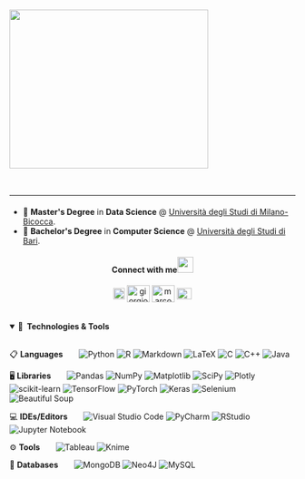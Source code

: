 ### <img src="https://miro.medium.com/v2/resize:fit:1400/format:webp/1*ei_Ce5ZqUHkhF9N1oku3Hg.gif" width="350px" height="280px" />

<!--

<p align="left">
  [![Typing SVG](https://readme-typing-svg.demolab.com?font=Oswald&pause=1000&color=101010&random=false&width=435&lines=Marco+Sallustio)](https://git.io/typing-svg)
</p>

--> 


  

<br clear="left"/>

---

<!-- ## Hello, folks! <img src="https://raw.githubusercontent.com/MartinHeinz/MartinHeinz/master/wave.gif" width="30px" height="30px" /> -->

<div align="left" style="margin-top:20px;">

* 📖 **Master's Degree** in **Data Science** @ [Università degli Studi di Milano-Bicocca](https://www.unimib.it/graduate/data-science).
* 📖 **Bachelor's Degree** in **Computer Science** @ [Università degli Studi di Bari](https://www.uniba.it/it/corsi/informatica/corso-di-laurea-in-informatica).
</div>
    
<h4 align="center">Connect with me<img src="https://github.com/TheDudeThatCode/TheDudeThatCode/blob/master/Assets/Handshake.gif" height="28px"></h4>
<div align="center">
<a href="https://www.linkedin.com/in/marco-sallustio-b9383b227/" target="blank"><img align="center" src="https://raw.githubusercontent.com/rahuldkjain/github-profile-readme-generator/master/src/images/icons/Social/linked-in-alt.svg" alt="giorgiocarbone" height="20" width="20,7" /></a> 
<a href="mailto:m.sallustio@campus.unimib.it" target="blank"><img align="center" src="https://github.com/TheDudeThatCode/TheDudeThatCode/blob/master/Assets/Gmail.svg" alt="giorgiocarbone" height="30" width="40" /></a>
<a href="https://github.com/marcosallustio" target="blank"><img align="center" src="https://raw.githubusercontent.com/rahuldkjain/github-profile-readme-generator/master/src/images/icons/Social/github.svg" alt="marcosallustio" height="30" width="40" /></a>
<a href="https://www.kaggle.com/datasets/salvatorerastelli/spotify-and-youtube" target="blank"><img align="center" src="https://raw.githubusercontent.com/rahuldkjain/github-profile-readme-generator/master/src/images/icons/Social/kaggle.svg" alt="marcosallustio" height="20" width="26,7" /></a>
</div>

<br/> 

</details> 

</br>

<details open>  
<summary><b>🔧&nbsp;&nbsp;Technologies & Tools</b></summary> 
  
</br>

<!-- ![](https://img.shields.io/badge/Lib-Pandas-informational?style=flat&logo=pandas&logoColor=white&color=2bbc8a) -->
<!-- ![](https://img.shields.io/badge/Code-Python-informational?style=flat&logo=python&logoColor=white&color=2bbc8a) -->
<!-- ![](https://img.shields.io/badge/Code-R-informational?style=flat&logo=R&logoColor=white&color=2bbc8a) -->
<!-- ![](https://img.shields.io/badge/Code-HTML5-informational?style=flat&logo=HTML5&logoColor=white&color=2bbc8a) -->
<!-- ![](https://img.shields.io/badge/Shell-Bash-informational?style=flat&logo=gnu-bash&logoColor=white&color=2bbc8a) -->
<!-- ##### 📋 Languages -->
<!-- usa style=flat per ingrandire -->
📋 **Languages**  ![Python](https://img.shields.io/badge/Python-3670A0?style=flat&logo=python&logoColor=ffdd54)
![R](https://img.shields.io/badge/R-%23276DC3.svg?style=flat&logo=r&logoColor=white)
![Markdown](https://img.shields.io/badge/Markdown-%23000000.svg?style=flat&logo=markdown&logoColor=white)
![LaTeX](https://img.shields.io/badge/LaTeX-%23008080.svg?style=flat&logo=latex&logoColor=white)
![C](https://img.shields.io/badge/c-%2300599C.svg?style=flat&logo=c&logoColor=white)
![C++](https://img.shields.io/badge/c++-%2300599C.svg?style=flat&logo=c%2B%2B&logoColor=white)
![Java](https://img.shields.io/badge/java-%23ED8B00.svg?style=flat&logo=openjdk&logoColor=white)
<!-- ##### 🖥️ Libraries -->
<!-- ![](https://img.shields.io/badge/Lib-Pandas-informational?style=flat&logo=pandas&logoColor=white&color=2bbc8a) -->
<!-- ![](https://img.shields.io/badge/pandas-%23150458.svg?style=flat&logo=pandas&logoColor=white) -->
<!-- ![](https://img.shields.io/badge/Lib-NumPy-informational?style=flat&logo=NumPy&logoColor=white&color=2bbc8a) -->
<!-- ![](https://img.shields.io/badge/Lib-Matplotlib-informational?style=flat&logo=Matplotlib&logoColor=white&color=2bbc8a) -->
<!-- ![](https://img.shields.io/badge/Lib-scikit_learn-informational?style=flat&logo=scikit-learn&logoColor=white&color=2bbc8a) -->
<!-- ![](https://img.shields.io/badge/Lib-Keras-informational?style=flat&logo=keras&logoColor=white&color=2bbc8a) -->
<!-- ![](https://img.shields.io/badge/Lib-Beautiful_Soup-informational?style=flat&logo=beautifulsoup&logoColor=white&color=2bbc8a) -->
<!-- ![](https://img.shields.io/badge/Lib-Selenium-informational?style=flat&logo=selenium&logoColor=white&color=2bbc8a) -->
🖥️ **Libraries**  ![Pandas](https://img.shields.io/badge/Pandas-%23150458.svg?style=flat&logo=pandas&logoColor=white)
![NumPy](https://img.shields.io/badge/NumPy-%23013243.svg?style=flat&logo=numpy&logoColor=white)
![Matplotlib](https://img.shields.io/badge/Matplotlib-%23ffffff.svg?style=flat&logo=Matplotlib&logoColor=black)
![SciPy](https://img.shields.io/badge/SciPy-%230C55A5.svg?style=flat&logo=scipy&logoColor=%white)
![Plotly](https://img.shields.io/badge/Plotly-%233F4F75.svg?style=flat&logo=plotly&logoColor=white)
![scikit-learn](https://img.shields.io/badge/scikit--learn-%23F7931E.svg?style=flat&logo=scikit-learn&logoColor=white)
![TensorFlow](https://img.shields.io/badge/TensorFlow-%23FF6F00.svg?style=fflat&logo=TensorFlow&logoColor=white)
![PyTorch](https://img.shields.io/badge/PyTorch-%23EE4C2C.svg?style=flat&logo=PyTorch&logoColor=white)
![Keras](https://img.shields.io/badge/Keras-%23D00000.svg?style=flat&logo=Keras&logoColor=white)
![Selenium](https://img.shields.io/badge/-selenium-%43B02A?style=flat&logo=selenium&logoColor=white)
![Beautiful Soup](https://img.shields.io/badge/Beautiful_Soup-informational?style=flat&logo=beautifulsoup&logoColor=white&color=2bbc8a)
<!-- ##### 💻 IDEs/Editors -->
<!-- ![](https://img.shields.io/badge/Editor-VS_Code-informational?style=flat&logo=visual-studio-code&logoColor=white&color=2bbc8a) -->
<!-- ![](https://img.shields.io/badge/Editor-RStudio-informational?style=flat&logo=rstudio&logoColor=white&color=2bbc8a) -->
<!-- ![](https://img.shields.io/badge/Notebook-Jupyter-informational?style=flat&logo=jupyter&logoColor=white&color=2bbc8a) -->
💻 **IDEs/Editors**  ![Visual Studio Code](https://img.shields.io/badge/Visual%20Studio%20Code-0078d7.svg?style=flat&logo=visual-studio-code&logoColor=white)
![PyCharm](https://img.shields.io/badge/PyCharm-143?style=flat&logo=pycharm&logoColor=black&color=black&labelColor=green)
![RStudio](https://img.shields.io/badge/RStudio-4285F4?style=flat&logo=rstudio&logoColor=white)
![Jupyter Notebook](https://img.shields.io/badge/Jupyter_Notebook-%23FA0F00.svg?style=flat&logo=jupyter&logoColor=white)
<!-- ##### ⚙️ Tools -->
<!-- ![](https://img.shields.io/badge/Tools-KNIME-informational?style=flat&color=2bbc8a) --> 
<!-- ![](https://img.shields.io/badge/Tools-Tableau-informational?style=flat&logo=tableau&logoColor=white&color=2bbc8a) -->
⚙️ **Tools**  ![Tableau](https://img.shields.io/badge/Tableau-E97627?style=flat&logo=tableau&logoColor=white)
![Knime](https://img.shields.io/badge/KNIME-informational?style=flat&color=FFFF00)
<!-- ##### 🕓 Version Control -->
💾 **Databases**  ![MongoDB](https://img.shields.io/badge/MongoDB-%234ea94b.svg?style=flat&logo=mongodb&logoColor=white)
![Neo4J](https://img.shields.io/badge/Neo4j-008CC1?style=flat&logo=neo4j&logoColor=white)
![MySQL](https://img.shields.io/badge/MySQL-%2300f.svg?style=flat&logo=mysql&logoColor=white)


</details>

</br>

  
<!-- Resources --> 
<!-- Icons: https://simpleicons.org/ -->
<!-- GitHub Stats: https://github.com/anuraghazra/github-readme-stats -->
<!-- Emojis: https://emojipedia.org/emoji/ -->
<!-- HTML Emojis: https://www.fileformat.info/index.htm -->
<!-- Shields: https://shields.io/ -->
<!-- Awesome GitHub Profile README: https://github.com/abhisheknaiidu/awesome-github-profile-readme -->
